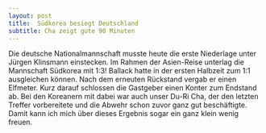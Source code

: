 ```yaml
---
layout: post
title:  Südkorea besiegt Deutschland
subtitle: Cha zeigt gute 90 Minuten
---
```


Die deutsche Nationalmannschaft musste heute die erste Niederlage unter Jürgen Klinsmann einstecken. Im Rahmen der Asien-Reise unterlag die Mannschaft Südkorea mit 1:3! Ballack hatte in der ersten Halbzeit zum 1:1 ausgleichen können. Nach dem erneuten Rückstand vergab er einen Elfmeter. Kurz darauf schlossen die Gastgeber einen Konter zum Endstand ab. Bei den Koreanern mit dabei war auch unser Du-Ri Cha, der den letzten Treffer vorbereitete und die Abwehr schon zuvor ganz gut beschäftigte. Damit kann ich mich über dieses Ergebnis sogar ein ganz klein wenig freuen.


